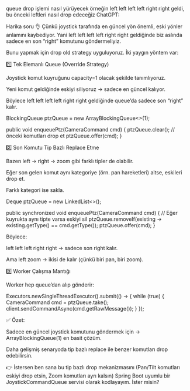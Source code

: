 queue drop işlemi nasıl yürüyecek örneğin left left left left right right geldi, bu önceki leftleri nasıl drop edeceğiz
ChatGPT:

Harika soru 👌 Çünkü joystick tarafında en güncel yön önemli, eski yönler anlamını kaybediyor. Yani left left left left right right geldiğinde biz aslında sadece en son “right” komutunu göndermeliyiz.

Bunu yapmak için drop old strategy uyguluyoruz. İki yaygın yöntem var:

1️⃣ Tek Elemanlı Queue (Override Strategy)

Joystick komut kuyruğunu capacity=1 olacak şekilde tanımlıyoruz.

Yeni komut geldiğinde eskiyi siliyoruz → sadece en güncel kalıyor.

Böylece left left left left right right geldiğinde queue’da sadece son “right” kalır.

BlockingQueue<CameraCommand> ptzQueue = new ArrayBlockingQueue<>(1);

public void enqueuePtz(CameraCommand cmd) {
ptzQueue.clear();   // önceki komutları drop et
ptzQueue.offer(cmd);
}

2️⃣ Son Komutu Tip Bazlı Replace Etme

Bazen left → right → zoom gibi farklı tipler de olabilir.

Eğer son gelen komut aynı kategoriye (örn. pan hareketleri) aitse, eskileri drop et.

Farklı kategori ise sakla.

Deque<CameraCommand> ptzQueue = new LinkedList<>();

public synchronized void enqueuePtz(CameraCommand cmd) {
// Eğer kuyrukta aynı tipte varsa eskiyi sil
ptzQueue.removeIf(existing -> existing.getType() == cmd.getType());
ptzQueue.offer(cmd);
}


Böylece:

left left left right right → sadece son right kalır.

Ama left zoom → ikisi de kalır (çünkü biri pan, biri zoom).

3️⃣ Worker Çalışma Mantığı

Worker hep queue’dan alıp gönderir:

Executors.newSingleThreadExecutor().submit(() -> {
while (true) {
CameraCommand cmd = ptzQueue.take();
client.sendCommandAsync(cmd.getRawMessage());
}
});


✅ Özet:

Sadece en güncel joystick komutunu göndermek için → ArrayBlockingQueue(1) en basit çözüm.

Daha gelişmiş senaryoda tip bazlı replace ile benzer komutları drop edebilirsin.

👉 İstersen ben sana bu tip bazlı drop mekanizmasını (Pan/Tilt komutları eskiyi drop etsin, Zoom komutları ayrı kalsın) Spring Boot uyumlu bir JoystickCommandQueue servisi olarak kodlayayım. İster misin?